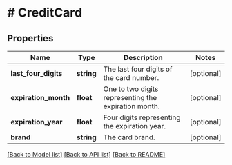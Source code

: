 # # CreditCard

## Properties

Name | Type | Description | Notes
------------ | ------------- | ------------- | -------------
**last_four_digits** | **string** | The last four digits of the card number. | [optional] 
**expiration_month** | **float** | One to two digits representing the expiration month. | [optional] 
**expiration_year** | **float** | Four digits representing the expiration year. | [optional] 
**brand** | **string** | The card brand. | [optional] 

[[Back to Model list]](../../README.md#documentation-for-models) [[Back to API list]](../../README.md#documentation-for-api-endpoints) [[Back to README]](../../README.md)



